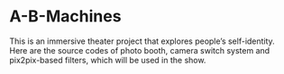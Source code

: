 # A-B-Machines
This is an immersive theater project that explores people’s self-identity. Here are the source codes of photo booth, camera switch system and pix2pix-based filters, which will be used in the show.
